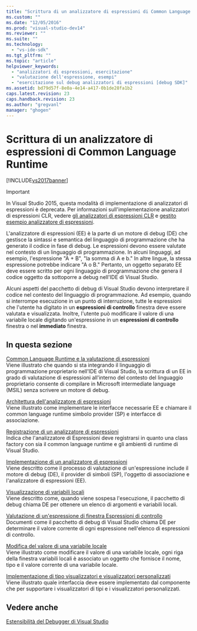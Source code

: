 ```yaml
---
title: "Scrittura di un analizzatore di espressioni di Common Language Runtime | Microsoft Docs"
ms.custom: ""
ms.date: "12/05/2016"
ms.prod: "visual-studio-dev14"
ms.reviewer: ""
ms.suite: ""
ms.technology: 
  - "vs-ide-sdk"
ms.tgt_pltfrm: ""
ms.topic: "article"
helpviewer_keywords: 
  - "analizzatori di espressioni, esercitazione"
  - "valutazione dell'espressione, esempi"
  - "esercitazione sul debug analizzatori di espressioni [debug SDK]"
ms.assetid: bd79d57f-8e0a-4e14-a417-0b1de28fa1b2
caps.latest.revision: 23
caps.handback.revision: 23
ms.author: "gregvanl"
manager: "ghogen"
---
```

# Scrittura di un analizzatore di espressioni di Common Language Runtime
[!INCLUDE[vs2017banner](../../code-quality/includes/vs2017banner.md)]

> [!IMPORTANT]
>  In Visual Studio 2015, questa modalità di implementazione di analizzatori di espressioni è deprecata. Per informazioni sull'implementazione analizzatori di espressioni CLR, vedere [gli analizzatori di espressioni CLR](https://github.com/Microsoft/ConcordExtensibilitySamples/wiki/CLR-Expression-Evaluators) e [gestito esempio analizzatore di espressioni](https://github.com/Microsoft/ConcordExtensibilitySamples/wiki/Managed-Expression-Evaluator-Sample).  
  
 L'analizzatore di espressioni \(EE\) è la parte di un motore di debug \(DE\) che gestisce la sintassi e semantica del linguaggio di programmazione che ha generato il codice in fase di debug. Le espressioni devono essere valutate nel contesto di un linguaggio di programmazione. In alcuni linguaggi, ad esempio, l'espressione "A \+ B", "la somma di A e b." In altre lingue, la stessa espressione potrebbe indicare "A o B." Pertanto, un oggetto separato EE deve essere scritto per ogni linguaggio di programmazione che genera il codice oggetto da sottoporre a debug nell'IDE di Visual Studio.  
  
 Alcuni aspetti del pacchetto di debug di Visual Studio devono interpretare il codice nel contesto del linguaggio di programmazione. Ad esempio, quando si interrompe esecuzione in un punto di interruzione, tutte le espressioni che l'utente ha digitato in un **espressioni di controllo** finestra deve essere valutata e visualizzata. Inoltre, l'utente può modificare il valore di una variabile locale digitando un'espressione in un **espressioni di controllo** finestra o nel **immediato** finestra.  
  
## In questa sezione  
 [Common Language Runtime e la valutazione di espressioni](../../extensibility/debugger/common-language-runtime-and-expression-evaluation.md)  
 Viene illustrato che quando si sta integrando il linguaggio di programmazione proprietario nell'IDE di Visual Studio, la scrittura di un EE in grado di valutazione di espressioni all'interno del contesto del linguaggio proprietario consente di compilare in Microsoft intermediate language \(MSIL\) senza scrivere un motore di debug.  
  
 [Architettura dell'analizzatore di espressioni](../../extensibility/debugger/expression-evaluator-architecture.md)  
 Viene illustrato come implementare le interfacce necessarie EE e chiamare il common language runtime simbolo provider \(SP\) e interfacce di associazione.  
  
 [Registrazione di un analizzatore di espressioni](../../extensibility/debugger/registering-an-expression-evaluator.md)  
 Indica che l'analizzatore di Espressioni deve registrarsi in quanto una class factory con sia il common language runtime e gli ambienti di runtime di Visual Studio.  
  
 [Implementazione di un analizzatore di espressioni](../../extensibility/debugger/implementing-an-expression-evaluator.md)  
 Viene descritto come il processo di valutazione di un'espressione include il motore di debug \(DE\), il provider di simboli \(SP\), l'oggetto di associazione e l'analizzatore di espressioni \(EE\).  
  
 [Visualizzazione di variabili locali](../../extensibility/debugger/displaying-locals.md)  
 Viene descritto come, quando viene sospesa l'esecuzione, il pacchetto di debug chiama DE per ottenere un elenco di argomenti e variabili locali.  
  
 [Valutazione di un'espressione di finestra Espressioni di controllo](../../extensibility/debugger/evaluating-a-watch-window-expression.md)  
 Documenti come il pacchetto di debug di Visual Studio chiama DE per determinare il valore corrente di ogni espressione nell'elenco di espressioni di controllo.  
  
 [Modifica del valore di una variabile locale](../../extensibility/debugger/changing-the-value-of-a-local.md)  
 Viene illustrato come modificare il valore di una variabile locale, ogni riga della finestra variabili locali è associato un oggetto che fornisce il nome, tipo e il valore corrente di una variabile locale.  
  
 [Implementazione di tipo visualizzatori e visualizzatori personalizzati](../../extensibility/debugger/implementing-type-visualizers-and-custom-viewers.md)  
 Viene illustrato quale interfaccia deve essere implementato dal componente che per supportare i visualizzatori di tipi e i visualizzatori personalizzati.  
  
## Vedere anche  
 [Estensibilità del Debugger di Visual Studio](../../extensibility/debugger/visual-studio-debugger-extensibility.md)